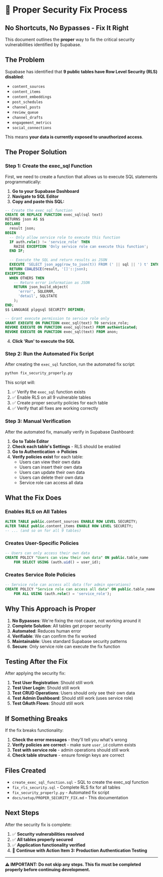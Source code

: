 # 🔧 Proper Security Fix Process

## **No Shortcuts, No Bypasses - Fix It Right**

This document outlines the **proper** way to fix the critical security vulnerabilities identified by Supabase.

## **The Problem**

Supabase has identified that **9 public tables have Row Level Security (RLS) disabled**:
- `content_sources`
- `content_items`
- `content_embeddings`
- `post_schedules`
- `channel_posts`
- `review_queue`
- `channel_drafts`
- `engagement_metrics`
- `social_connections`

This means **your data is currently exposed to unauthorized access**.

## **The Proper Solution**

### **Step 1: Create the exec_sql Function**

First, we need to create a function that allows us to execute SQL statements programmatically:

1. **Go to your Supabase Dashboard**
2. **Navigate to SQL Editor**
3. **Copy and paste this SQL:**

```sql
-- Create the exec_sql function
CREATE OR REPLACE FUNCTION exec_sql(sql text)
RETURNS json AS $$
DECLARE
  result json;
BEGIN
  -- Only allow service role to execute this function
  IF auth.role() != 'service_role' THEN
    RAISE EXCEPTION 'Only service role can execute this function';
  END IF;
  
  -- Execute the SQL and return results as JSON
  EXECUTE 'SELECT json_agg(row_to_json(t)) FROM (' || sql || ') t' INTO result;
  RETURN COALESCE(result, '[]'::json);
EXCEPTION
  WHEN OTHERS THEN
    -- Return error information as JSON
    RETURN json_build_object(
      'error', SQLERRM,
      'detail', SQLSTATE
    );
END;
$$ LANGUAGE plpgsql SECURITY DEFINER;

-- Grant execute permission to service role only
GRANT EXECUTE ON FUNCTION exec_sql(text) TO service_role;
REVOKE EXECUTE ON FUNCTION exec_sql(text) FROM authenticated;
REVOKE EXECUTE ON FUNCTION exec_sql(text) FROM anon;
```

4. **Click 'Run' to execute the SQL**

### **Step 2: Run the Automated Fix Script**

After creating the `exec_sql` function, run the automated fix script:

```bash
python fix_security_properly.py
```

This script will:
1. ✅ Verify the `exec_sql` function exists
2. ✅ Enable RLS on all 9 vulnerable tables
3. ✅ Create proper security policies for each table
4. ✅ Verify that all fixes are working correctly

### **Step 3: Manual Verification**

After the automated fix, manually verify in Supabase Dashboard:

1. **Go to Table Editor**
2. **Check each table's Settings** - RLS should be enabled
3. **Go to Authentication → Policies**
4. **Verify policies exist** for each table:
   - Users can view their own data
   - Users can insert their own data
   - Users can update their own data
   - Users can delete their own data
   - Service role can access all data

## **What the Fix Does**

### **Enables RLS on All Tables**
```sql
ALTER TABLE public.content_sources ENABLE ROW LEVEL SECURITY;
ALTER TABLE public.content_items ENABLE ROW LEVEL SECURITY;
-- ... (and so on for all 9 tables)
```

### **Creates User-Specific Policies**
```sql
-- Users can only access their own data
CREATE POLICY "Users can view their own data" ON public.table_name
    FOR SELECT USING (auth.uid() = user_id);
```

### **Creates Service Role Policies**
```sql
-- Service role can access all data (for admin operations)
CREATE POLICY "Service role can access all data" ON public.table_name
    FOR ALL USING (auth.role() = 'service_role');
```

## **Why This Approach is Proper**

1. **No Bypasses**: We're fixing the root cause, not working around it
2. **Complete Solution**: All tables get proper security
3. **Automated**: Reduces human error
4. **Verifiable**: We can confirm the fix worked
5. **Maintainable**: Uses standard Supabase security patterns
6. **Secure**: Only service role can execute the fix function

## **Testing After the Fix**

After applying the security fix:

1. **Test User Registration**: Should still work
2. **Test User Login**: Should still work
3. **Test CRUD Operations**: Users should only see their own data
4. **Test Admin Dashboard**: Should still work (uses service role)
5. **Test OAuth Flows**: Should still work

## **If Something Breaks**

If the fix breaks functionality:

1. **Check the error messages** - they'll tell you what's wrong
2. **Verify policies are correct** - make sure `user_id` column exists
3. **Test with service role** - admin operations should still work
4. **Check table structure** - ensure foreign keys are correct

## **Files Created**

- `create_exec_sql_function.sql` - SQL to create the exec_sql function
- `fix_rls_security.sql` - Complete RLS fix for all tables
- `fix_security_properly.py` - Automated fix script
- `docs/setup/PROPER_SECURITY_FIX.md` - This documentation

## **Next Steps**

After the security fix is complete:

1. ✅ **Security vulnerabilities resolved**
2. ✅ **All tables properly secured**
3. ✅ **Application functionality verified**
4. 🚀 **Continue with Action Item 3: Production Authentication Testing**

---

**⚠️ IMPORTANT: Do not skip any steps. This fix must be completed properly before continuing development.**
